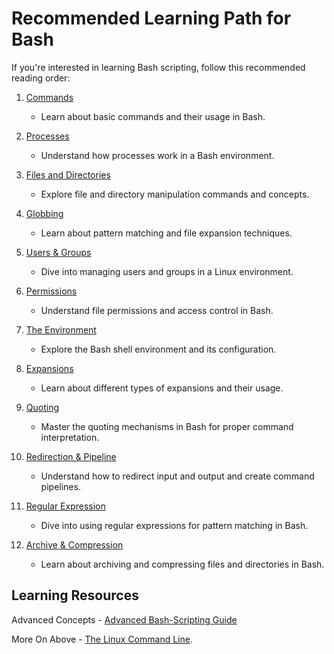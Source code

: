 # Recommended Learning Path for Bash

If you're interested in learning Bash scripting, follow this recommended reading order:

1. [Commands](./Commands.md) 
   - Learn about basic commands and their usage in Bash.

2. [Processes](./Processes.md)
   - Understand how processes work in a Bash environment.

3. [Files and Directories](./Files%20and%20Directories.md)
   - Explore file and directory manipulation commands and concepts.

4. [Globbing](./Globbing.md) 
   - Learn about pattern matching and file expansion techniques.

5. [Users & Groups](./Users%20&%20Groups.md)
   - Dive into managing users and groups in a Linux environment.

6. [Permissions](./Permissions.md)
   - Understand file permissions and access control in Bash.

7. [The Environment](./The%20Environment.md) 
   - Explore the Bash shell environment and its configuration.

8. [Expansions](./Expansion.md)
   - Learn about different types of expansions and their usage.

9. [Quoting](./Quoting.md)
   - Master the quoting mechanisms in Bash for proper command interpretation.

10. [Redirection & Pipeline](./Redirection%20&%20Pipeline.md)
    - Understand how to redirect input and output and create command pipelines.

11. [Regular Expression](./Regular%20Expressions.md)
    - Dive into using regular expressions for pattern matching in Bash.

12. [Archive & Compression](./Archive%20&%20Compression.md)
    - Learn about archiving and compressing files and directories in Bash.

## Learning Resources 
Advanced Concepts - [Advanced Bash-Scripting Guide](https://tldp.org/LDP/abs/html/)

More On Above - [The Linux Command Line](https://linuxcommand.org/tlcl.php).

